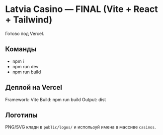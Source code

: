 # Latvia Casino — FINAL (Vite + React + Tailwind)

Готово под Vercel.

## Команды
- npm i
- npm run dev
- npm run build

## Деплой на Vercel
Framework: Vite
Build: npm run build
Output: dist

## Логотипы
PNG/SVG клади в `public/logos/` и используй имена в массиве `casinos`.
